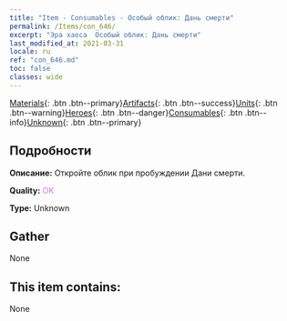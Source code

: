 ```yaml
---
title: "Item - Consumables - Особый облик: Дань смерти"
permalink: /Items/con_646/
excerpt: "Эра хаоса  Особый облик: Дань смерти"
last_modified_at: 2021-03-31
locale: ru
ref: "con_646.md"
toc: false
classes: wide
---
```

 [Materials](/ru/Items/){: .btn .btn--primary}[Artifacts](/ru/Items/Artifacts/){: .btn .btn--success}[Units](/ru/Items/Units/){: .btn .btn--warning}[Heroes](/ru/Items/Heroes/){: .btn .btn--danger}[Consumables](/ru/Items/Consumables/){: .btn .btn--info}[Unknown](/ru/Items/Unknown/){: .btn .btn--primary}

## Подробности
 **Описание:** Откройте облик при пробуждении Дани смерти.

 **Quality:** <span style="color: #DA70D6">OK</span>

 **Type:** Unknown

## Gather

  None

## This item contains:

  None

